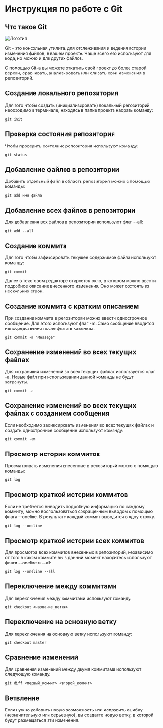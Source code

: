 # **Инструкция по работе с Git**

## Что такое Git

![Логотип](images/git.jpg)

Git - это консольная утилита, для отслеживания и ведения истории изменения файлов, в вашем проекте. Чаще всего его используют для кода, но можно и для других файлов.

С помощью Git-a вы можете откатить свой проект до более старой версии, сравнивать, анализировать или сливать свои изменения в репозиторий.

## Создание локального репозитория

Для того чтобы создать (инициализировать) локальный репозиторий необходимо в терминале, находясь в папке проекта набрать команду:
   
    git init

## Проверка состояния репозитория

Чтобы проверить состояние репозитория используют команду:

    git status
    
## Добавление файлов в репозитории

Добавить отдельный файл в область репозитория можно с помощью команды:

    git add имя файла

## Добавление всех файлов в репозитории

Для добавления всх файлов в репозитории используют флаг --all:

    git add --all

## Создание коммита

Для того чтобы зафиксировать текущее содержимое файла используют команду:

    git commit

Далее в текстовом редакторе откроется окно, в котором можно ввести подробное описание внесенного изменения. Оно может состоять из нескольких строк.

## Создание коммита с кратким описанием

При создании коммита в репозитории можно ввести однострочное сообщение. Для этого используют флаг -m. Само сообщение вводится непосредственно после флага в кавычках.

    git commit -m "Messege"

## Сохранение изменений во всех текущих файлах

Для сохраниния изменений во всех текущих файлах используется флаг -а. Новые файл при использовании данной команды не будут затронуты.

    git commit -a

## Сохранение изменений во всех текущих файлах с созданием сообщения

Если необходимо зафиксировать изменения во всех текущих файлах и создать однострочное сообщение используют команду:

    git commit -am

## Просмотр истории коммитов

Просматривать изменения внесенные в репозиторий можно с помощью команды:

    git log

## Просмотр краткой истории коммитов

Если не требуется выводить подробную информацию по каждому коммиту, можно воспользоваться сокращенным выводом с помощью флага --oneline. В результате каждый коммит выводится в одну строку.

    git log --oneline

## Просмотр краткой истории всех коммитов

Для просмотра всех коммитов внесенных в репозиторий, независимо от того в каком коммите вы в данный момент находитесь используют флаги --oneline и --all:

    git log --oneline --all

## Переключение между коммитами

Для переключения между коммитами используют команду:

    git checkout <название_ветки>

## Переключение на основную ветку

Для переключения на основную ветку используют команду:

    git checkout master

## Сравнение изменений

Для сравнения изменений между двумя коммитами используют следующую команду:

    git diff <первый_коммит> <второй_коммит>

## Ветвление

Если нужно добавить новую возможность или исправить ошибку (незначительную или серьезную), вы создаете новую ветку, в которой будут размещаться эти изменения. 



